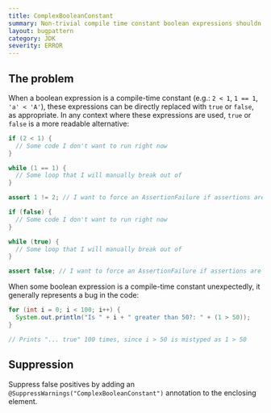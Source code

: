```yaml
---
title: ComplexBooleanConstant
summary: Non-trivial compile time constant boolean expressions shouldn't be used.
layout: bugpattern
category: JDK
severity: ERROR
---
```


<!--
*** AUTO-GENERATED, DO NOT MODIFY ***
To make changes, edit the @BugPattern annotation or the explanation in docs/bugpattern.
-->

## The problem
When a boolean expression is a compile-time constant (e.g.: `2 < 1`, `1 == 1`,
`'a' < 'A'`), these expressions can be directly replaced with `true` or `false`,
as appropriate. In any context where these expressions are used, `true` or
`false` is a more readable alternative:

```java
if (2 < 1) {
  // Some code I don't want to run right now
}

while (1 == 1) {
  // Some loop that I will manually break out of
}

assert 1 != 2; // I want to force an AssertionFailure if assertions are enabled
```

```java
if (false) {
  // Some code I don't want to run right now
}

while (true) {
  // Some loop that I will manually break out of
}

assert false; // I want to force an AssertionFailure if assertions are enabled
```

When some boolean expression is a compile-time constant unexpectedly, it
generally represents a bug in the code:

```java
for (int i = 0; i < 100; i++) {
  System.out.println("Is " + i + " greater than 50?: " + (1 > 50));
}

// Prints "... true" 100 times, since i > 50 is mistyped as 1 > 50
```

## Suppression
Suppress false positives by adding an `@SuppressWarnings("ComplexBooleanConstant")` annotation to the enclosing element.
